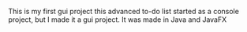 This is my first gui project this advanced to-do list started as a console project, but I made it a gui project.
It was made in Java and JavaFX
